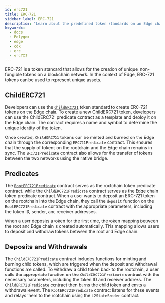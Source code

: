 ```yaml
---
id: erc721
title: ERC-721
sidebar_label: ERC-721
description: "Learn about the predefined token standards on an Edge chain."
keywords:
  - docs
  - Polygon
  - edge
  - cdk
  - erc
  - erc721
---
```


ERC-721 is a token standard that allows for the creation of unique, non-fungible tokens on a blockchain network. In the context of Edge, ERC-721 tokens can be used to represent unique assets.

## ChildERC721

Developers can use the [`ChildERC721`](/docs/cdk/edge/interfaces/erc721/childerc721.md) token standard to create ERC-721 tokens on the Edge chain. To create a new ChildERC721 token, developers can use the ChildERC721 predicate contract as a template and deploy it on the Edge chain. The contract requires a name and symbol to determine the unique identity of the token.

Once created, `ChildERC721` tokens can be minted and burned on the Edge chain through the corresponding `ERC721Predicate` contract. This ensures that the supply of tokens on the rootchain and the Edge chain remains in sync. The `ERC721Predicate` contract also allows for the transfer of tokens between the two networks using the native bridge.

## Predicates

The [`RootERC721Predicate`](/docs/cdk/edge/interfaces/erc721/rooterc721-predicate.md)  contract serves as the rootchain token predicate contract, while the [`ChildERC721Predicate`](/docs/cdk/edge/interfaces/erc721/childerc721-predicate.md) contract serves as the Edge chain token predicate contract. When a user wants to deposit an ERC-721 token on the rootchain into the Edge chain, they call the `deposit` function on the `RootERC721Predicate` contract with the appropriate parameters, including the token ID, sender, and receiver addresses.

When a user deposits a token for the first time, the token mapping between the root and Edge chain is created automatically. This mapping allows users to deposit and withdraw tokens between the root and Edge chain.

## Deposits and Withdrawals

The `ChildERC721Predicate` contract includes functions for minting and burning child tokens, which are triggered when the deposit and withdrawal functions are called. To withdraw a child token back to the rootchain, a user calls the appropriate function on the `ChildERC721Predicate` contract with the necessary parameters, including the token ID and receiver address. The `ChildERC721Predicate` contract then burns the child token and emits a withdrawal event. The `RootERC721Predicate` contract listens for these events and relays them to the rootchain using the `L2StateSender` contract.
